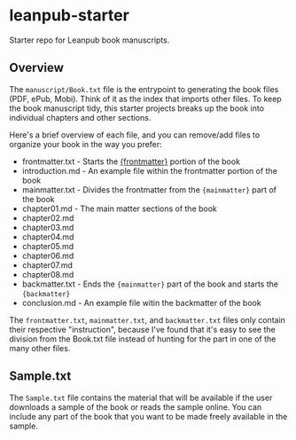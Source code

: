 # leanpub-starter

Starter repo for Leanpub book manuscripts.

## Overview

The `manuscript/Book.txt` file is the entrypoint to generating the book files (PDF, ePub, Mobi). Think of it as the index that imports other files. To keep the book manuscript tidy, this starter projects breaks up the book into individual chapters and other sections.

Here's a brief overview of each file, and you can remove/add files to organize your book in the way you prefer:

* frontmatter.txt - Starts the [{frontmatter}](leanpub-auto-front-matter-main-matter-and-back-matter) portion of the book
* introduction.md - An example file within the frontmatter portion of the book
* mainmatter.txt - Divides the frontmatter from the `{mainmatter}` part of the book
* chapter01.md - The main matter sections of the book
* chapter02.md
* chapter03.md
* chapter04.md
* chapter05.md
* chapter06.md
* chapter07.md
* chapter08.md
* backmatter.txt - Ends the `{mainmatter}` part of the book and starts the `{backmatter}`
* conclusion.md - An example file witin the backmatter of the book

The `frontmatter.txt`, `mainmatter.txt`, and `backmatter.txt` files only contain their respective "instruction", because I've found that it's easy to see the division from the Book.txt file instead of hunting for the part in one of the many other files.

## Sample.txt

The `Sample.txt` file contains the material that will be available if the user downloads a sample of the book or reads the sample online. You can include any part of the book that you want to be made freely available in the sample.
